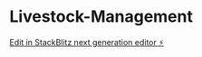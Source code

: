 # Livestock-Management

[Edit in StackBlitz next generation editor ⚡️](https://stackblitz.com/~/github.com/iamcollins404/Livestock-Management)